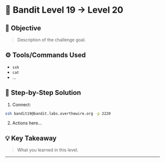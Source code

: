 # 🔐 Bandit Level 19 → Level 20

## 🎯 Objective
> Description of the challenge goal.

## ⚙️ Tools/Commands Used
- `ssh`
- `cat`
- ...

## 🧠 Step-by-Step Solution

1. Connect:
```bash
ssh bandit19@bandit.labs.overthewire.org -p 2220
```

2. Actions here...

## 💡 Key Takeaway
> What you learned in this level.

---
